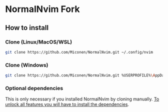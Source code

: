 # NormalNvim Fork

## How to install

### Clone (Linux/MacOS/WSL)
```sh
git clone https://github.com/Miconen/NormalNvim.git ~/.config/nvim
```

### Clone (Windows)
```sh
git clone https://github.com/Miconen/NormalNvim.git %USERPROFILE%\AppData\Local\nvim && nvim
```

### Optional dependencies
This is only necessary if you installed NormalNvim by cloning manually. [To unlock all features you will have to install the dependencies](https://github.com/NormalNvim/NormalNvim/wiki/dependencies).
